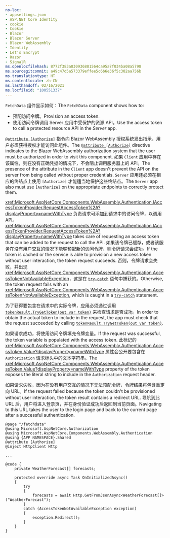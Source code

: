 ```yaml
---
no-loc:
- appsettings.json
- ASP.NET Core Identity
- cookie
- Cookie
- Blazor
- Blazor Server
- Blazor WebAssembly
- Identity
- Let's Encrypt
- Razor
- SignalR
ms.openlocfilehash: 8772f383a830936881564ca95a7f034ba08a5798
ms.sourcegitcommit: a49c47d5a573379effee5c6b6e36f5c302aa756b
ms.translationtype: HT
ms.contentlocale: zh-CN
ms.lasthandoff: 02/16/2021
ms.locfileid: "100551337"
---
```

<span data-ttu-id="a927a-101">`FetchData` 组件显示如何：</span><span class="sxs-lookup"><span data-stu-id="a927a-101">The `FetchData` component shows how to:</span></span>

* <span data-ttu-id="a927a-102">预配访问令牌。</span><span class="sxs-lookup"><span data-stu-id="a927a-102">Provision an access token.</span></span>
* <span data-ttu-id="a927a-103">使用访问令牌调用 Server 应用中受保护的资源 API。</span><span class="sxs-lookup"><span data-stu-id="a927a-103">Use the access token to call a protected resource API in the *Server* app.</span></span>

<span data-ttu-id="a927a-104">[`@attribute [Authorize]`](xref:mvc/views/razor#attribute) 指令向 Blazor WebAssembly 授权系统发出指示，用户必须获得授权才能访问此组件。</span><span class="sxs-lookup"><span data-stu-id="a927a-104">The [`@attribute [Authorize]`](xref:mvc/views/razor#attribute) directive indicates to the Blazor WebAssembly authorization system that the user must be authorized in order to visit this component.</span></span> <span data-ttu-id="a927a-105">如果 `Client` 应用中存在该属性，则在没有正确凭据的情况下，不会阻止调用服务器上的 API。</span><span class="sxs-lookup"><span data-stu-id="a927a-105">The presence of the attribute in the `Client` app doesn't prevent the API on the server from being called without proper credentials.</span></span> <span data-ttu-id="a927a-106">`Server` 应用还必须在相应的终结点上使用 `[Authorize]` 才能适当地保护这些终结点。</span><span class="sxs-lookup"><span data-stu-id="a927a-106">The `Server` app also must use `[Authorize]` on the appropriate endpoints to correctly protect them.</span></span>

<span data-ttu-id="a927a-107"><xref:Microsoft.AspNetCore.Components.WebAssembly.Authentication.IAccessTokenProvider.RequestAccessToken%2A?displayProperty=nameWithType> 负责请求可添加到请求中的访问令牌，以调用 API。</span><span class="sxs-lookup"><span data-stu-id="a927a-107"><xref:Microsoft.AspNetCore.Components.WebAssembly.Authentication.IAccessTokenProvider.RequestAccessToken%2A?displayProperty=nameWithType> takes care of requesting an access token that can be added to the request to call the API.</span></span> <span data-ttu-id="a927a-108">如果该令牌已缓存，或者该服务在没有用户交互的情况下能够预配新的访问令牌，则令牌请求会成功。</span><span class="sxs-lookup"><span data-stu-id="a927a-108">If the token is cached or the service is able to provision a new access token without user interaction, the token request succeeds.</span></span> <span data-ttu-id="a927a-109">否则，令牌请求会失败，并出现 <xref:Microsoft.AspNetCore.Components.WebAssembly.Authentication.AccessTokenNotAvailableException>，这是在 [`try-catch`](/dotnet/csharp/language-reference/keywords/try-catch) 语句中捕获的。</span><span class="sxs-lookup"><span data-stu-id="a927a-109">Otherwise, the token request fails with an <xref:Microsoft.AspNetCore.Components.WebAssembly.Authentication.AccessTokenNotAvailableException>, which is caught in a [`try-catch`](/dotnet/csharp/language-reference/keywords/try-catch) statement.</span></span>

<span data-ttu-id="a927a-110">为了获得要包含在请求中的实际令牌，应用必须通过调用 [`tokenResult.TryGetToken(out var token)`](xref:Microsoft.AspNetCore.Components.WebAssembly.Authentication.AccessTokenResult.TryGetToken%2A) 来检查请求是否成功。</span><span class="sxs-lookup"><span data-stu-id="a927a-110">In order to obtain the actual token to include in the request, the app must check that the request succeeded by calling [`tokenResult.TryGetToken(out var token)`](xref:Microsoft.AspNetCore.Components.WebAssembly.Authentication.AccessTokenResult.TryGetToken%2A).</span></span>

<span data-ttu-id="a927a-111">如果请求成功，将使用访问令牌填充令牌变量。</span><span class="sxs-lookup"><span data-stu-id="a927a-111">If the request was successful, the token variable is populated with the access token.</span></span> <span data-ttu-id="a927a-112">此标记的 <xref:Microsoft.AspNetCore.Components.WebAssembly.Authentication.AccessToken.Value?displayProperty=nameWithType> 属性会公开要包含在 `Authorization` 请求标头中的文本字符串。</span><span class="sxs-lookup"><span data-stu-id="a927a-112">The <xref:Microsoft.AspNetCore.Components.WebAssembly.Authentication.AccessToken.Value?displayProperty=nameWithType> property of the token exposes the literal string to include in the `Authorization` request header.</span></span>

<span data-ttu-id="a927a-113">如果请求失败，因为在没有用户交互的情况下无法预配令牌，令牌结果将包含重定向 URL。</span><span class="sxs-lookup"><span data-stu-id="a927a-113">If the request failed because the token couldn't be provisioned without user interaction, the token result contains a redirect URL.</span></span> <span data-ttu-id="a927a-114">导航到此 URL 后，用户将进入登录页，并在身份验证成功后返回到当前页面。</span><span class="sxs-lookup"><span data-stu-id="a927a-114">Navigating to this URL takes the user to the login page and back to the current page after a successful authentication.</span></span>

```razor
@page "/fetchdata"
@using Microsoft.AspNetCore.Authorization
@using Microsoft.AspNetCore.Components.WebAssembly.Authentication
@using {APP NAMESPACE}.Shared
@attribute [Authorize]
@inject HttpClient Http

...

@code {
    private WeatherForecast[] forecasts;

    protected override async Task OnInitializedAsync()
    {
        try
        {
            forecasts = await Http.GetFromJsonAsync<WeatherForecast[]>("WeatherForecast");
        }
        catch (AccessTokenNotAvailableException exception)
        {
            exception.Redirect();
        }
    }
}
```
